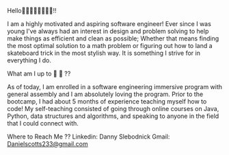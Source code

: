 Hello👋🏼🧑🏻‍💻🙋🏻‍♂️!!


I am a highly motivated and aspiring software engineer! Ever since I was young I've always had an interest in design and problem solving to help make things as efficient and clean as possible; Whether that means finding the most optimal solution to a math problem or figuring out how to land a skateboard trick in the most stylish way. It is something I strive for in everything I do. 


What am I up to 🌱 👀 ??

As of today, I am enrolled in a software engineering immersive program with general assembly and I am absolutely loving the program. Prior to the bootcamp, I had about 5 months of experience teaching myself how to code! My self-teaching consisted of going through online courses on Java, Python, data structures and algorithms, and speaking to anyone in the field that I could connect with.  

Where to Reach Me ??
Linkedin: Danny Slebodnick
Gmail: Danielscotts233@gmail.com

